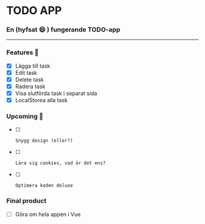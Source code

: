 # TODO APP

### En (hyfsat :smile: ) fungerande TODO-app
***

### Features :cake:
- [x]    Lägga till task  
- [x]    Edit task  
- [x]    Delete task  
- [x]    Radera task  
- [x]    Visa slutförda task i separat sida  
- [x]    LocalStorea alla task

### Upcoming :star2:

- [ ]     Snygg design (eller?)
- [ ]     Lära sig cookies, vad är det ens?
- [ ]     Optimera koden deluxe

### Final product

- [ ]    Göra om hela appen i Vue

